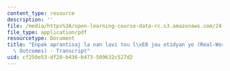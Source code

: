 ```yaml
---
content_type: resource
description: ''
file: /media/https%3A/open-learning-course-data-rc.s3.amazonaws.com/24-908-creole-language-and-caribbean-identities-spring-2017/cf250e53df20b436b473509632c527d2_MIT24_908S17_Real-World_Creole_300k.pdf
file_type: application/pdf
resourcetype: Document
title: "Enpak aprantisaj la nan lavi tou l\xE8 jou etidyan yo (Real-World Learning\
  \ Outcomes) - Transcript"
uid: cf250e53-df20-b436-b473-509632c527d2
---
```

